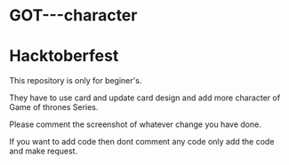 # GOT---character
# Hacktoberfest 

This repository is only for beginer's.

They have to use card and update card design and add more character of Game of thrones Series.

Please comment the screenshot of whatever change you have done. 

If you want to add code then dont comment any code only add the code and make request.
